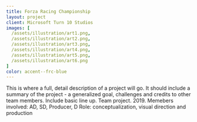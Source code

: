 ```yaml
---
title: Forza Racing Championship
layout: project
client: Microsoft Turn 10 Studios
images: [
  /assets/illustration/art1.png,
  /assets/illustration/art2.png,
  /assets/illustration/art3.png,
  /assets/illustration/art4.png,
  /assets/illustration/art5.png,
  /assets/illustration/art6.png
]
color: accent--frc-blue
---
```


This is where a full, detail description of a project will go. It should include a summary of the project -  a generalized goal, challenges and credits to other team members. Include basic line up.
Team project. 2019.
Memebers involved: AD, SD, Producer, D
Role: conceptualization, visual direction and production
